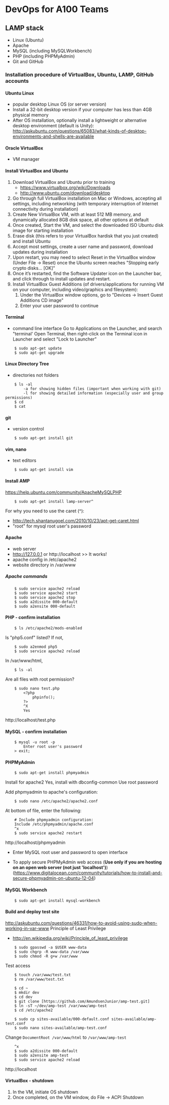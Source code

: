 # DevOps for A100 Teams

## LAMP stack
 - Linux (Ubuntu)
 - Apache
 - MySQL (including MySQLWorkbench)
 - PHP (including PHPMyAdmin)
 - Git and GitHub

### Installation procedure of VirtualBox, Ubuntu, LAMP, GitHub accounts

#### Ubuntu Linux
 - popular desktop Linux OS (or server version)
 - Install a 32-bit desktop version if your computer has less than 4GB physical memory
 - After OS installation, optionally install a lightweight or alternative desktop environment (default is Unity): http://askubuntu.com/questions/65083/what-kinds-of-desktop-environments-and-shells-are-available

#### Oracle VirtualBox
 - VM manager 

#### Install VirtualBox and Ubuntu
1. Download VirtualBox and Ubuntu prior to training
   - https://www.virtualbox.org/wiki/Downloads
   - http://www.ubuntu.com/download/desktop
2. Go through full VirtualBox installation on Mac or Windows, accepting all settings, including networking (with temporary interruption of Internet connectivity during installation)
3. Create New VirtualBox VM, with at least 512 MB memory, and dynamically allocated 8GB disk space, all other options at default
4. Once created, Start the VM, and select the downloaded ISO Ubuntu disk image for starting installation
5. Erase disk (this refers to your VirtualBox hardisk that you just created) and install Ubuntu
6. Accept most settings, create a user name and password, download updates during installation
7. Upon restart, you may need to select Reset in the VirtualBox window (Under File -> Reset) once the Ubuntu screen reaches "Stopping early crypto disks… [OK]"
8. Once it’s restarted, find the Software Updater icon on the Launcher bar, and click through to install updates and restart.
9. Install VirtualBox Guest Additions (of drivers/applications for running VM on your computer, including video/graphics and filesystem):
   1. Under the VirtualBox window options, go to "Devices -> Insert Guest Additions CD image"
   2. Enter your user password to continue

#### Terminal
 - command line interface
    Go to Applications on the Launcher, and search "terminal'
    Open Terminal, then right-click on the Terminal icon in Launcher and select "Lock to Launcher"
```
    $ sudo apt-get update
    $ sudo apt-get upgrade
```

#### Linux Directory Tree
 - directories not folders
```
    $ ls -al
        -a for showing hidden files (important when working with git)
        -l for showing detailed information (especially user and group permissions)
    $ cd
    $ cat
```

#### git
 - version control
```
    $ sudo apt-get install git
```

#### vim, nano
 - text editors
```
    $ sudo apt-get install vim
```

#### Install AMP
https://help.ubuntu.com/community/ApacheMySQLPHP
```
    $ sudo apt-get install lamp-server^
```     
For why you need to use the caret (^): 
 - http://tech.shantanugoel.com/2010/10/23/apt-get-caret.html
 - "root" for mysql root user's password

#### Apache
 - web server
 - http://127.0.0.1 or http://localhost >> It works!
 - apache config in /etc/apache2
 - website directory in /var/www

##### Apache commands
```
    $ sudo service apache2 reload
    $ sudo service apache2 start
    $ sudo service apache2 stop
    $ sudo a2dissite 000-default
    $ sudo a2ensite 000-default    
```

#### PHP - confirm installation
```
    $ ls /etc/apache2/mods-enabled
```

Is "php5.conf" listed? If not,

```
    $ sudo a2enmod php5
    $ sudo service apache2 reload
```

In /var/www/html,

```
    $ ls -al
```

Are all files with root permission?

```
    $ sudo nano test.php
        <?php
            phpinfo();
        ?>
        ^X
        Yes
```

http://localhost/test.php

#### MySQL - confirm installation
```
    $ mysql -u root -p
        Enter root user's password
    > exit;
```
#### PHPMyAdmin
```
    $ sudo apt-get install phpmyadmin
```

Install for apache2
Yes, install with dbconfig-common
Use root password

Add phpmyadmin to apache's configuration:

```
    $ sudo nano /etc/apache2/apache2.conf
```

At bottom of file, enter the following:

```
    # Include phpmyadmin configuration:
    Include /etc/phpmyadmin/apache.conf
    ^x
    $ sudo service apache2 restart
```

http://localhost/phpmyadmin
 - Enter MySQL root user and password to open interface
    
 - To apply secure PHPMyAdmin web access (**Use only if you are hosting on an open web server (not just 'localhost')**) (https://www.digitalocean.com/community/tutorials/how-to-install-and-secure-phpmyadmin-on-ubuntu-12-04)

#### MySQL Workbench
```
    $ sudo apt-get install mysql-workbench
```

#### Build and deploy test site
http://askubuntu.com/questions/46331/how-to-avoid-using-sudo-when-working-in-var-www
Principle of Least Privilege
 - http://en.wikipedia.org/wiki/Principle_of_least_privilege

```
    $ sudo gpasswd -a $USER www-data
    $ sudo chgrp -R www-data /var/www
    $ sudo chmod -R g+w /var/www
```

Test access

```
    $ touch /var/www/test.txt
    $ rm /var/www/test.txt
```

```
    $ cd ~
    $ mkdir dev
    $ cd dev
    $ git clone [https://github.com/AmundsenJunior/amp-test.git]
    $ ln -sT ~/dev/amp-test /var/www/amp-test
    $ cd /etc/apache2

    $ sudo cp sites-available/000-default.conf sites-available/amp-test.conf
    $ sudo nano sites-available/amp-test.conf
```

Change ```DocumentRoot /var/www/html``` to ```/var/www/amp-test```

```
    ^x
    $ sudo a2dissite 000-default
    $ sudo a2ensite amp-test
    $ sudo service apache2 reload

```

http://localhost
    
#### VirtualBox - shutdown
1. In the VM, initiate OS shutdown
2. Once completed, on the VM window, do File -> ACPI Shutdown
